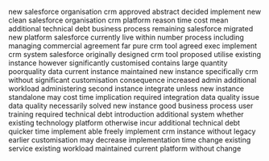 new salesforce organisation crm approved abstract decided implement new clean salesforce organisation crm platform reason time cost mean additional technical debt business process remaining salesforce migrated new platform salesforce currently live within number process including managing commercial agreement far pure crm tool agreed exec implement crm system salesforce originally designed crm tool proposed utilise existing instance however significantly customised contains large quantity poorquality data current instance maintained new instance specifically crm without significant customisation consequence increased admin additional workload administering second instance integrate unless new instance standalone may cost time implication required integration data quality issue data quality necessarily solved new instance good business process user training required technical debt introduction additional system whether existing technology platform otherwise incur additional technical debt quicker time implement able freely implement crm instance without legacy earlier customisation may decrease implementation time change existing service existing workload maintained current platform without change